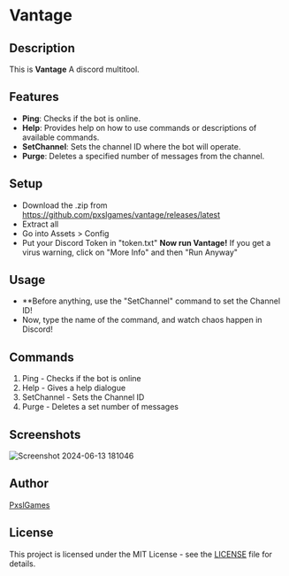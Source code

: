 # Vantage

## Description
This is **Vantage** A discord multitool.

## Features
- **Ping**: Checks if the bot is online.
- **Help**: Provides help on how to use commands or descriptions of available commands.
- **SetChannel**: Sets the channel ID where the bot will operate.
- **Purge**: Deletes a specified number of messages from the channel.

## Setup
- Download the .zip from https://github.com/pxslgames/vantage/releases/latest
- Extract all
- Go into Assets > Config
- Put your Discord Token in "token.txt"
**Now run Vantage!**
If you get a virus warning, click on "More Info" and then "Run Anyway"

## Usage
- **Before anything, use the "SetChannel" command to set the Channel ID!
- Now, type the name of the command, and watch chaos happen in Discord!

## Commands
1. Ping - Checks if the bot is online
2. Help - Gives a help dialogue
3. SetChannel - Sets the Channel ID
4. Purge - Deletes a set number of messages

## Screenshots
![Screenshot 2024-06-13 181046](https://github.com/PxslGames/Vantage/assets/151259803/96d82ba6-eb97-4b41-9f0e-f4a119364342)

## Author
[PxslGames](https://github.com/pxslgames)

## License
This project is licensed under the MIT License - see the [LICENSE](LICENSE) file for details.

